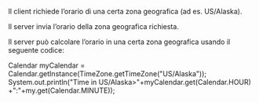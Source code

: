 Il client richiede l’orario di una certa zona
geografica (ad es. US/Alaska). 

Il server invia l’orario della zona geografica
richiesta.

Il server può calcolare l’orario in una certa zona
geografica usando il seguente codice:

Calendar myCalendar = Calendar.getInstance(TimeZone.getTimeZone("US/Alaska"));
System.out.println("Time in US/Alaska>"+myCalendar.get(Calendar.HOUR)
+":"+my.get(Calendar.MINUTE));